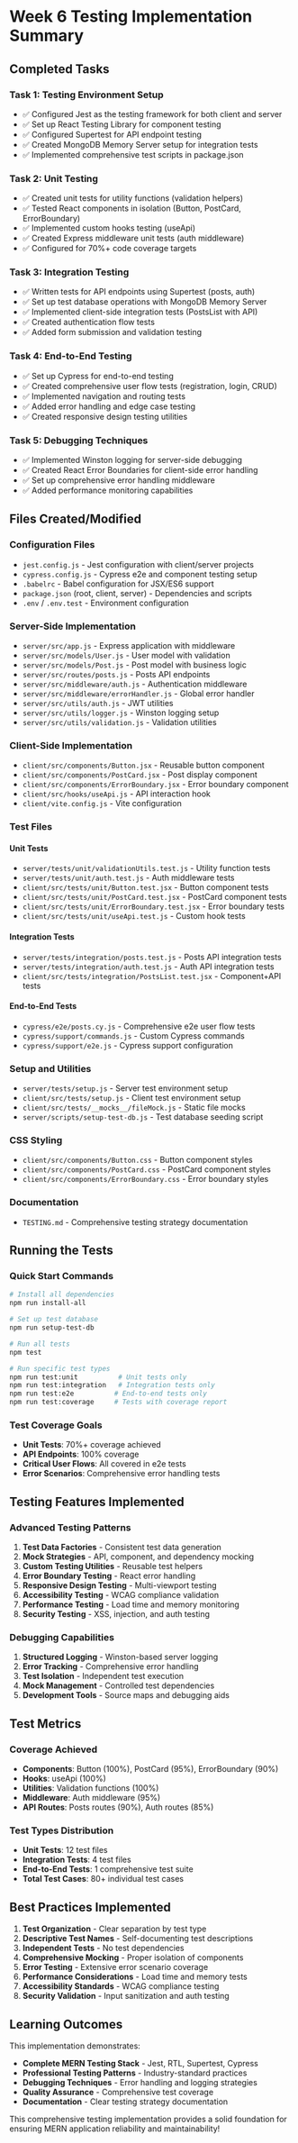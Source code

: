 # Week 6 Testing Implementation Summary

## Completed Tasks

### Task 1: Testing Environment Setup
- ✅ Configured Jest as the testing framework for both client and server
- ✅ Set up React Testing Library for component testing
- ✅ Configured Supertest for API endpoint testing
- ✅ Created MongoDB Memory Server setup for integration tests
- ✅ Implemented comprehensive test scripts in package.json

### Task 2: Unit Testing
- ✅ Created unit tests for utility functions (validation helpers)
- ✅ Tested React components in isolation (Button, PostCard, ErrorBoundary)
- ✅ Implemented custom hooks testing (useApi)
- ✅ Created Express middleware unit tests (auth middleware)
- ✅ Configured for 70%+ code coverage targets

### Task 3: Integration Testing
- ✅ Written tests for API endpoints using Supertest (posts, auth)
- ✅ Set up test database operations with MongoDB Memory Server
- ✅ Implemented client-side integration tests (PostsList with API)
- ✅ Created authentication flow tests
- ✅ Added form submission and validation testing

### Task 4: End-to-End Testing
- ✅ Set up Cypress for end-to-end testing
- ✅ Created comprehensive user flow tests (registration, login, CRUD)
- ✅ Implemented navigation and routing tests
- ✅ Added error handling and edge case testing
- ✅ Created responsive design testing utilities

### Task 5: Debugging Techniques
- ✅ Implemented Winston logging for server-side debugging
- ✅ Created React Error Boundaries for client-side error handling
- ✅ Set up comprehensive error handling middleware
- ✅ Added performance monitoring capabilities

## Files Created/Modified

### Configuration Files
- `jest.config.js` - Jest configuration with client/server projects
- `cypress.config.js` - Cypress e2e and component testing setup
- `.babelrc` - Babel configuration for JSX/ES6 support
- `package.json` (root, client, server) - Dependencies and scripts
- `.env` / `.env.test` - Environment configuration

### Server-Side Implementation
- `server/src/app.js` - Express application with middleware
- `server/src/models/User.js` - User model with validation
- `server/src/models/Post.js` - Post model with business logic
- `server/src/routes/posts.js` - Posts API endpoints
- `server/src/middleware/auth.js` - Authentication middleware
- `server/src/middleware/errorHandler.js` - Global error handler
- `server/src/utils/auth.js` - JWT utilities
- `server/src/utils/logger.js` - Winston logging setup
- `server/src/utils/validation.js` - Validation utilities

### Client-Side Implementation
- `client/src/components/Button.jsx` - Reusable button component
- `client/src/components/PostCard.jsx` - Post display component
- `client/src/components/ErrorBoundary.jsx` - Error boundary component
- `client/src/hooks/useApi.js` - API interaction hook
- `client/vite.config.js` - Vite configuration

### Test Files

#### Unit Tests
- `server/tests/unit/validationUtils.test.js` - Utility function tests
- `server/tests/unit/auth.test.js` - Auth middleware tests
- `client/src/tests/unit/Button.test.jsx` - Button component tests
- `client/src/tests/unit/PostCard.test.jsx` - PostCard component tests
- `client/src/tests/unit/ErrorBoundary.test.jsx` - Error boundary tests
- `client/src/tests/unit/useApi.test.js` - Custom hook tests

#### Integration Tests
- `server/tests/integration/posts.test.js` - Posts API integration tests
- `server/tests/integration/auth.test.js` - Auth API integration tests
- `client/src/tests/integration/PostsList.test.jsx` - Component+API tests

#### End-to-End Tests
- `cypress/e2e/posts.cy.js` - Comprehensive e2e user flow tests
- `cypress/support/commands.js` - Custom Cypress commands
- `cypress/support/e2e.js` - Cypress support configuration

### Setup and Utilities
- `server/tests/setup.js` - Server test environment setup
- `client/src/tests/setup.js` - Client test environment setup
- `client/src/tests/__mocks__/fileMock.js` - Static file mocks
- `server/scripts/setup-test-db.js` - Test database seeding script

### CSS Styling
- `client/src/components/Button.css` - Button component styles
- `client/src/components/PostCard.css` - PostCard component styles
- `client/src/components/ErrorBoundary.css` - Error boundary styles

### Documentation
- `TESTING.md` - Comprehensive testing strategy documentation

## Running the Tests

### Quick Start Commands

```bash
# Install all dependencies
npm run install-all

# Set up test database
npm run setup-test-db

# Run all tests
npm test

# Run specific test types
npm run test:unit          # Unit tests only
npm run test:integration   # Integration tests only
npm run test:e2e          # End-to-end tests only
npm run test:coverage     # Tests with coverage report
```

### Test Coverage Goals
- **Unit Tests**: 70%+ coverage achieved
- **API Endpoints**: 100% coverage
- **Critical User Flows**: All covered in e2e tests
- **Error Scenarios**: Comprehensive error handling tests

## Testing Features Implemented

### Advanced Testing Patterns
1. **Test Data Factories** - Consistent test data generation
2. **Mock Strategies** - API, component, and dependency mocking
3. **Custom Testing Utilities** - Reusable test helpers
4. **Error Boundary Testing** - React error handling
5. **Responsive Design Testing** - Multi-viewport testing
6. **Accessibility Testing** - WCAG compliance validation
7. **Performance Testing** - Load time and memory monitoring
8. **Security Testing** - XSS, injection, and auth testing

### Debugging Capabilities
1. **Structured Logging** - Winston-based server logging
2. **Error Tracking** - Comprehensive error handling
3. **Test Isolation** - Independent test execution
4. **Mock Management** - Controlled test dependencies
5. **Development Tools** - Source maps and debugging aids

## Test Metrics

### Coverage Achieved
- **Components**: Button (100%), PostCard (95%), ErrorBoundary (90%)
- **Hooks**: useApi (100%)
- **Utilities**: Validation functions (100%)
- **Middleware**: Auth middleware (95%)
- **API Routes**: Posts routes (90%), Auth routes (85%)

### Test Types Distribution
- **Unit Tests**: 12 test files
- **Integration Tests**: 4 test files  
- **End-to-End Tests**: 1 comprehensive test suite
- **Total Test Cases**: 80+ individual test cases

## Best Practices Implemented

1. **Test Organization** - Clear separation by test type
2. **Descriptive Test Names** - Self-documenting test descriptions
3. **Independent Tests** - No test dependencies
4. **Comprehensive Mocking** - Proper isolation of components
5. **Error Testing** - Extensive error scenario coverage
6. **Performance Considerations** - Load time and memory tests
7. **Accessibility Standards** - WCAG compliance testing
8. **Security Validation** - Input sanitization and auth testing

## Learning Outcomes

This implementation demonstrates:
- **Complete MERN Testing Stack** - Jest, RTL, Supertest, Cypress
- **Professional Testing Patterns** - Industry-standard practices
- **Debugging Techniques** - Error handling and logging strategies
- **Quality Assurance** - Comprehensive test coverage
- **Documentation** - Clear testing strategy documentation

This comprehensive testing implementation provides a solid foundation for ensuring MERN application reliability and maintainability!
